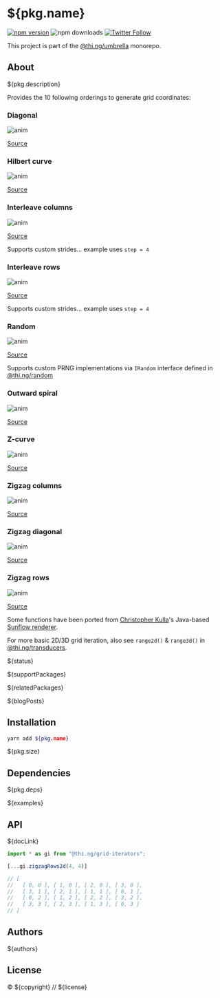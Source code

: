 # ${pkg.name}

[![npm version](https://img.shields.io/npm/v/${pkg.name}.svg)](https://www.npmjs.com/package/${pkg.name})
![npm downloads](https://img.shields.io/npm/dm/${pkg.name}.svg)
[![Twitter Follow](https://img.shields.io/twitter/follow/thing_umbrella.svg?style=flat-square&label=twitter)](https://twitter.com/thing_umbrella)

This project is part of the
[@thi.ng/umbrella](https://github.com/thi-ng/umbrella/) monorepo.

<!-- TOC -->

## About

${pkg.description}

Provides the 10 following orderings to generate grid coordinates:

### Diagonal

![anim](https://raw.githubusercontent.com/thi-ng/umbrella/master/assets/grid-iterators/diagonal2d-small.gif)

[Source](https://github.com/thi-ng/umbrella/tree/master/packages/grid-iterators/src/diagonal.ts)

### Hilbert curve

![anim](https://raw.githubusercontent.com/thi-ng/umbrella/master/assets/grid-iterators/hilbert2d-small.gif)

[Source](https://github.com/thi-ng/umbrella/tree/master/packages/grid-iterators/src/hilbert.ts)

### Interleave columns

![anim](https://raw.githubusercontent.com/thi-ng/umbrella/master/assets/grid-iterators/interleavecolumns2d-small.gif)

[Source](https://github.com/thi-ng/umbrella/tree/master/packages/grid-iterators/src/interleave.ts)

Supports custom strides... example uses `step = 4`

### Interleave rows

![anim](https://raw.githubusercontent.com/thi-ng/umbrella/master/assets/grid-iterators/interleaverows2d-small.gif)

[Source](https://github.com/thi-ng/umbrella/tree/master/packages/grid-iterators/src/interleave.ts)

Supports custom strides... example uses `step = 4`

### Random

![anim](https://raw.githubusercontent.com/thi-ng/umbrella/master/assets/grid-iterators/random2d-small.gif)

[Source](https://github.com/thi-ng/umbrella/tree/master/packages/grid-iterators/src/random.ts)

Supports custom PRNG implementations via `IRandom` interface defined in
[@thi.ng/random](https://github.com/thi-ng/umbrella/tree/master/packages/random)

### Outward spiral

![anim](https://raw.githubusercontent.com/thi-ng/umbrella/master/assets/grid-iterators/spiral2d-small.gif)

[Source](https://github.com/thi-ng/umbrella/tree/master/packages/grid-iterators/src/spiral.ts)

### Z-curve

![anim](https://raw.githubusercontent.com/thi-ng/umbrella/master/assets/grid-iterators/zcurve2d-small.gif)

[Source](https://github.com/thi-ng/umbrella/tree/master/packages/grid-iterators/src/zcurve.ts)

### Zigzag columns

![anim](https://raw.githubusercontent.com/thi-ng/umbrella/master/assets/grid-iterators/zigzagcolumns2d-small.gif)

[Source](https://github.com/thi-ng/umbrella/tree/master/packages/grid-iterators/src/zigzag-columns.ts)

### Zigzag diagonal

![anim](https://raw.githubusercontent.com/thi-ng/umbrella/master/assets/grid-iterators/zigzagdiag2d-small.gif)

[Source](https://github.com/thi-ng/umbrella/tree/master/packages/grid-iterators/src/zigzag-diagonal.ts)

### Zigzag rows

![anim](https://raw.githubusercontent.com/thi-ng/umbrella/master/assets/grid-iterators/zigzagrows2d-small.gif)

[Source](https://github.com/thi-ng/umbrella/tree/master/packages/grid-iterators/src/zigzag-rows.ts)

Some functions have been ported from [Christopher
Kulla](https://fpsunflower.github.io/ckulla/)'s Java-based [Sunflow
renderer](https://sunflow.sf.net).

For more basic 2D/3D grid iteration, also see `range2d()` & `range3d()`
in
[@thi.ng/transducers](https://github.com/thi-ng/umbrella/tree/master/packages/transducers).

${status}

${supportPackages}

${relatedPackages}

${blogPosts}

## Installation

```bash
yarn add ${pkg.name}
```

${pkg.size}

## Dependencies

${pkg.deps}

${examples}

## API

${docLink}

```ts
import * as gi from "@thi.ng/grid-iterators";

[...gi.zigzagRows2d(4, 4)]

// [
//   [ 0, 0 ], [ 1, 0 ], [ 2, 0 ], [ 3, 0 ],
//   [ 3, 1 ], [ 2, 1 ], [ 1, 1 ], [ 0, 1 ],
//   [ 0, 2 ], [ 1, 2 ], [ 2, 2 ], [ 3, 2 ],
//   [ 3, 3 ], [ 2, 3 ], [ 1, 3 ], [ 0, 3 ]
// ]
```

## Authors

${authors}

## License

&copy; ${copyright} // ${license}
